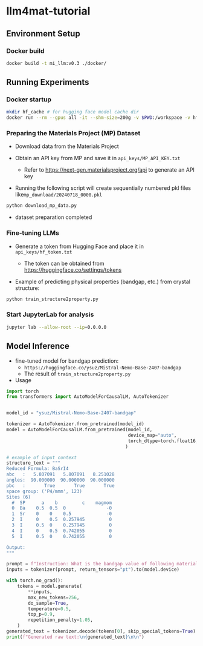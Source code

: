 # llm4mat-tutorial

## Environment Setup

### Docker build
```bash
docker build -t mi_llm:v0.3 ./docker/
```

## Running Experiments
### Docker startup
```bash
mkdir hf_cache # for hugging face model cache dir
docker run --rm --gpus all -it --shm-size=200g -v $PWD:/workspace -v hf_cache:/root/.cache/huggingface/ mi_llm:v0.3 bash
```

### Preparing the Materials Project (MP) Dataset
- Download data from the Materials Project
- Obtain an API key from MP and save it in `api_keys/MP_API_KEY.txt`
    - Refer to https://next-gen.materialsproject.org/api to generate an API key

- Running the following script will create sequentially numbered pkl files like`mp_download/20240718_0000.pkl`
```bash
python download_mp_data.py
```
- dataset preparation completed


### Fine-tuning LLMs
- Generate a token from Hugging Face and place it in `api_keys/hf_token.txt`
    - The token can be obtained from https://huggingface.co/settings/tokens

- Example of predicting physical properties (bandgap, etc.) from crystal structure:
```bash
python train_structure2property.py
```

### Start JupyterLab for analysis

```bash
jupyter lab --allow-root --ip=0.0.0.0
```

## Model Inference
- fine-tuned model for bandgap prediction:
    - `https://huggingface.co/ysuz/Mistral-Nemo-Base-2407-bandgap`
    - The result of `train_structure2property.py`
- Usage

```python
import torch
from transformers import AutoModelForCausalLM, AutoTokenizer


model_id = "ysuz/Mistral-Nemo-Base-2407-bandgap"

tokenizer = AutoTokenizer.from_pretrained(model_id)
model = AutoModelForCausalLM.from_pretrained(model_id,
                                             device_map="auto",
                                             torch_dtype=torch.float16,
                                            )

# example of input context
structure_text = """
Reduced Formula: BaSrI4
abc   :   5.807091   5.807091   8.251028
angles:  90.000000  90.000000  90.000000
pbc   :       True       True       True
space group: ('P4/mmm', 123)
Sites (6)
  #  SP      a    b         c    magmom
  0  Ba    0.5  0.5  0               -0
  1  Sr    0    0    0.5             -0
  2  I     0    0.5  0.257945         0
  3  I     0.5  0    0.257945         0
  4  I     0    0.5  0.742055         0
  5  I     0.5  0    0.742055         0

Output:
"""

prompt = f"Instruction: What is the bandgap value of following material?:\n{structure_text}\n\nOutput:\n"
inputs = tokenizer(prompt, return_tensors="pt").to(model.device)

with torch.no_grad():
    tokens = model.generate(
        **inputs,
        max_new_tokens=256,
        do_sample=True,
        temperature=0.5,
        top_p=0.9,
        repetition_penalty=1.05,
    )
generated_text = tokenizer.decode(tokens[0], skip_special_tokens=True)
print(f"Generated raw text:\n{generated_text}\n\n")
```